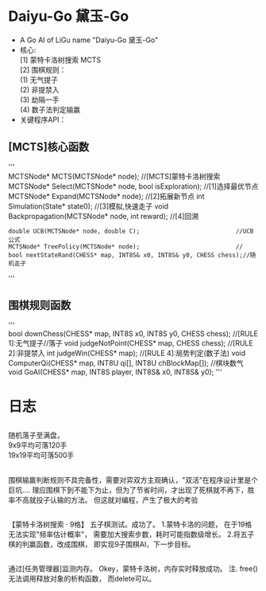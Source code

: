 # Daiyu-Go 黛玉-Go  
* A Go AI of LiGu name "Daiyu-Go 黛玉-Go"  
* 核心:  
    [1] 蒙特卡洛树搜索 MCTS  
    [2] 围棋规则：  
        (1) 无气提子  
        (2) 非提禁入  
        (3) 劫隔一手  
        (4) 数子法判定输赢  
* 关键程序API：  
## [MCTS]核心函数  
'''  
	MCTSNode* MCTS(MCTSNode* node);									//[MCTS]蒙特卡洛树搜索
	MCTSNode* Select(MCTSNode* node, bool isExploration);			//[1]选择最优节点
	MCTSNode* Expand(MCTSNode* node);								//[2]拓展新节点
	int Simulation(State* state0);									//[3]模拟,快速走子
	void Backpropagation(MCTSNode* node, int reward);				//[4]回溯  
      
    double UCB(MCTSNode* node, double C);							//UCB公式
	MCTSNode* TreePolicy(MCTSNode* node);							//
	bool nextStateRand(CHESS* map, INT8S& x0, INT8S& y0, CHESS chess);//随机走子
'''  
## 围棋规则函数  
'''  
	bool downChess(CHESS* map, INT8S x0, INT8S y0, CHESS chess);	//[RULE 1]:无气提子//落子
	void judgeNotPoint(CHESS* map, CHESS chess);					//[RULE 2]:非提禁入
	int judgeWin(CHESS* map);										//[RULE 4]:局势判定(数子法)
	void ComputerQi(CHESS* map, INT8U qi[], INT8U chBlockMap[]);	//棋块数气
	void GoAI(CHESS* map, INT8S player, INT8S& x0, INT8S& y0);
'''  
  
# 日志  
##  
随机落子至满盘，  
9x9平均可落120手  
19x19平均可落500手

##
围棋输赢判断规则不具完备性，需要对弈双方主观确认，"双活"在程序设计里是个巨坑....
理应围棋下到不能下为止，但为了节省时间，才出现了死棋就不再下，胜率不高就投子认输的方法。
但这就对编程，产生了极大的考验

## 
【蒙特卡洛树搜索 · 9格】 五子棋测试。成功了。
1.蒙特卡洛的问题，
在于19格无法实现"频率估计概率"，
需要加大搜索步数，耗时可能指数级增长。
2.将五子棋的判赢函数，改成围棋，
即实现9子围棋AI，下一步目标。

##  
通过[任务管理器]监测内存。
Okey，蒙特卡洛树，内存实时释放成功。
注.
free()无法调用释放对象的析构函数，
而delete可以。